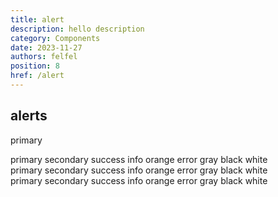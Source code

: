 ```yaml
---
title: alert
description: hello description
category: Components
date: 2023-11-27
authors: felfel
position: 8
href: /alert
---
```


## alerts

<div class="browser-app">
  <div class="header">
    <span class="dot"></span>
    <span class="dot"></span>
    <span class="dot"></span>
  </div>
  <div class="py-5 px-5">

<span class="alert">primary</span>

</div>

</div>

<div class="browser-app">
  <div class="header">
    <span class="dot"></span>
    <span class="dot"></span>
    <span class="dot"></span>
  </div>
  <div class="py-5 px-5 row gap-4">
<span class="alert primary">primary</span>
<span class="alert secondary">secondary</span>
<span class="alert success">success</span>
<span class="alert info">info</span>
<span class="alert orange">orange</span>
<span class="alert error">error</span>
<span class="alert gray">gray</span>
<span class="alert black">black</span>
<span class="alert white">white</span>
</div>
</div>
<div class="browser-app">
  <div class="header">
    <span class="dot"></span>
    <span class="dot"></span>
    <span class="dot"></span>
  </div>
  <div class="py-5 px-5 row gap-4">
<span class="alert outlined primary">primary</span>
<span class="alert outlined secondary">secondary</span>
<span class="alert outlined success">success</span>
<span class="alert outlined info">info</span>
<span class="alert outlined orange">orange</span>
<span class="alert outlined error">error</span>
<span class="alert outlined gray">gray</span>
<span class="alert outlined black">black</span>
<span class="alert outlined white">white</span>

</div>

</div>

<div class="browser-app">
  <div class="header">
    <span class="dot"></span>
    <span class="dot"></span>
    <span class="dot"></span>
  </div>
  <div class="py-5 px-5 row gap-4">
<span class="alert primary-flat">primary</span>
<span class="alert secondary-flat">secondary</span>
<span class="alert success-flat">success</span>
<span class="alert info-flat">info</span>
<span class="alert orange-flat">orange</span>
<span class="alert error-flat">error</span>
<span class="alert gray-flat">gray</span>
<span class="alert black-flat">black</span>
<span class="alert white-flat">white</span>

</div>

</div>
